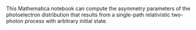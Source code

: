 This Mathematica notebook can compute the asymmetry parameters of the photoelectron distribution that results from a single-path relativistic two-photon process with arbitrary initial state.
